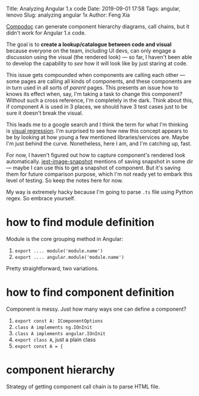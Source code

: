 Title: Analyzing Angular 1.x code
Date: 2019-09-01 17:58
Tags: angular, lenovo
Slug: analyzing angular 1x
Author: Feng Xia

[Compodoc][1] can generate component hierarchy diagrams, call chains,
but it didn't work for Angular 1.x code. 

The goal is to **create a lookup/catalogue between code and visual**
because everyone on the team, including UI devs, can only engage a
discussion using the visual (the rendered look) &mdash; so far, I
haven't been able to develop the capability to _see_ how it will look
like by just staring at code.

This issue gets compounded when components are calling each other
&mdash; some pages are calling all kinds of components, and these
components are in turn used in all sorts of _parent_ pages. This
presents an issue how to knows its effect when, say, I'm taking a task
to change this component? Without such a cross reference, I'm
completely in the dark. Think about this, if component A is used in 3
places, we should have 3 test cases just to be sure it doesn't break
the visual.

This leads me to a google search and I think the term for what I'm
thinking is [visual regression][2]. I'm surprised to see how new this
concept appears to be by looking at how young a few mentioned
libraries/services are. Maybe I'm just behind the curve. Nonetheless,
here I am, and I'm catching up, fast.

For now, I haven't figured out how to capture component's rendered
look automatically. [jest-image-snapshot][3] mentions of saving
snapshot in some dir &mdash; maybe I can use this to get a snapshot of
component. But it's saving them for future comparison purpose, which
I'm not ready yet to embark this level of testing. So keep the notes
here for now.


My way is extremely hacky because I'm going to parse `.ts` file using
Python regex. So embrace yourself.

# how to find module definition

Module is the core grouping method in Angular:

1. `export .... module('module.name')`
2. `export .... angular.module('module.name')`

Pretty straightforward, two variations.

# how to find component definition

Component is messy. Just how many ways one can define a component?

1. `export const A: IComponentOptions`
2. `class A implements ng.IOnInit`
3. `class A implements angular.IOnInit`
4. `export class A`, just a plain class
5. `export const A = {`




# component hierarchy

Strategy of getting component call chain is to parse HTML file.

[1]: https://github.com/compodoc/compodoc
[2]: https://storybook.js.org/docs/testing/automated-visual-testing/
[3]: https://github.com/americanexpress/jest-image-snapshot
